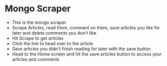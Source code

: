 # Mongo Scraper
* This is the mongo scraper
* Scrape Articles, read them, comment on them, save articles you like for later and delete comments you don't like
* Hit Scrape to get articles
* Click the link to head over to the article
* Save articles you didn't finish reading for later with the save button
* Head to the Home screen and hit the save articles button to access your articles and comments